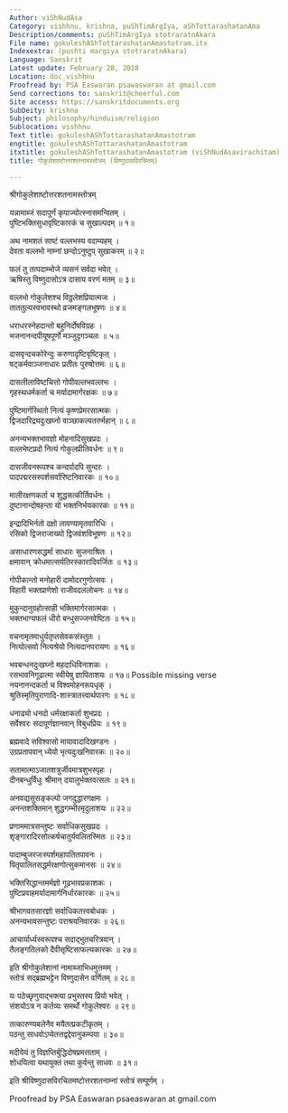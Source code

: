 ```yaml
---
Author: viShNudAsa
Category: vishhnu, krishna, puShTimArgIya, aShTottarashatanAma
Description/comments: puShTimArgIya stotraratnAkara
File name: gokuleshAShTottarashatanAmastotram.itx
Indexextra: (pushti margiya stotraratnAkara)
Language: Sanskrit
Latest update: February 28, 2018
Location: doc_vishhnu
Proofread by: PSA Easwaran psawaswaran at gmail.com
Send corrections to: sanskrit@cheerful.com
Site access: https://sanskritdocuments.org
SubDeity: krishna
Subject: philosophy/hinduism/religion
Sublocation: vishhnu
Text title: gokuleshAShTottarashatanAmastotram
engtitle: gokuleshAShTottarashatanAmastotram
itxtitle: gokuleshAShTottarashatanAmastotram (viShNudAsavirachitam)
title: गोकुलेशाष्टोत्तरशतनामस्तोत्रम् (विष्णुदासविरचितम्)

---
```

  
 श्रीगोकुलेशाष्टोत्तरशतनामस्तोत्रम्   
  
यन्नामाब्जं सदापूर्णं कृपाज्योत्स्नासमन्वितम् ।  
पुष्टिभक्तिसुधावृष्टिकारकं च सुखाल्पदम् ॥ १॥  
  
अथ नामशतं साष्टं वल्लभस्य वदाम्यहम् ।  
देवता वल्लभो नाम्नां छन्दोऽनुष्टुप् सुखाकरम् ॥ २॥  
  
फलं तु तत्पदाम्भोजे व्यसनं सर्वदा भवेत् ।  
ऋषिस्तु विष्णुदासोऽत्र दासाय वरणं मतम् ॥ ३॥  
  
वल्लभो गोकुलेशश्च विठ्ठलेशप्रियात्मजः ।  
ताततुल्यस्वभावस्थो व्रजमङ्गलभूषणः ॥ ४॥  
  
धराधरस्नेहदान्तो बहुनिर्दोषविग्रहः ।  
भजनानन्दपीयूषपूर्णो मञ्जुदृगञ्चलः ॥ ५॥  
  
दासवृन्दचकोरेन्दुः करुणादृष्टिवृष्टिकृत् ।  
षट्कर्मवाञ्जनाधारः प्रतीतः पुरुषोत्तमः ॥ ६॥  
  
दासलीलाविष्टचित्तो गोपीवल्लभवल्लभः ।  
गृहस्थधर्मकर्ता च मर्यादामार्गरक्षकः ॥ ७॥  
  
पुष्टिमार्गस्थितो नित्यं कृष्णप्रेमरसात्मकः ।  
द्विजदारिद्र्यदुःखघ्नो वाञ्छाकल्पतरुर्महान् ॥ ८॥  
  
अनन्यभक्तभावज्ञो मोहनादिसुखप्रदः ।  
वल्लभेष्टप्रदो नित्यं गोकुलप्रीतिवर्धनः ॥ ९॥  
  
दासजीवनरूपश्च कन्दर्पादपि सुन्दरः ।  
पादपद्मरसस्पर्शसर्वारिष्टनिवारकः ॥ १०॥  
  
मालीरक्षणकर्ता च शुद्धसत्कीर्तिवर्धनः ।  
दुष्टानान्दोषहन्ता यो भक्तनिर्भयकारकः ॥ ११॥  
  
इन्द्रादिभिर्नतो दक्षो लावण्यामृतवारिधिः ।  
रसिको द्विजराजाख्यो द्विजवंशविभूषणः ॥ १२॥  
  
असाधारणसद्धर्मा साधारः सुजनाश्रितः ।  
क्षमावान् क्रोधमात्सर्यतिरस्कारादिवर्जितः ॥ १३॥  
  
गोपीकान्तो मनोहारी दामोदरगुणोत्सवः ।  
विहारी भक्तप्राणेशो राजीवदललोचनः ॥ १४॥  
  
मुकुन्दानुग्रहोत्साही भक्तिमार्गरसात्मकः ।  
भक्तभाग्यफलं धीरो बन्धुसज्जनवेष्टितः ॥ १५॥  
  
वचनामृतमाधुर्यतृप्तसेवकसंस्तुतः ।  
नित्योत्सवो नित्यश्रेयो नित्यदानपरायणः ॥ १६॥  
  
भवबन्धनदुःखघ्नो महदाधिविनाशकः ।  
रसभावनिगूढात्मा स्वीयेषु ज्ञापिताशयः ॥ १७॥  Possible missing verse  
नयनानन्दकर्ता च विश्वमोहनरूपधृक् ।  
श्रुतिस्मृतिपुराणादि-शास्त्रातत्त्वार्थपारगः ॥ १८॥  
  
धनाढ्यो धनदो धर्मरक्षाकर्ता शुभप्रदः ।  
सर्वेश्वरः सदापूर्णज्ञानवान् विबुधप्रियः ॥ १९॥  
  
ब्रह्मवादे सविश्वासो मायावादादिखण्डनः ।  
उग्रप्रतापवान् ध्येयो भृत्यदुःखनिवारकः ॥ २०॥  
  
सतामात्माऽजातशत्रुर्जीवमात्रशुभस्पृहः ।  
दीनबन्धुर्विधुः श्रीमान् दयालुर्भक्तवत्सलः ॥ २१॥  
  
अनवद्यसुसङ्कल्पो जगदुद्धारणक्षमः ।  
अनन्तशक्तिमान् शुद्धगम्भीरमृदुलाशयः ॥ २२॥  
  
प्रणाममात्रसन्तुष्टः सर्वाधिकसुखप्रदः ।  
शृङ्गारादिरसोत्कर्षचातुर्यवलितस्मितः ॥ २३॥  
  
पादाम्बुजरजःस्पर्शमहापतितपावनः ।  
पितृपालितसद्धर्मरक्षणोत्सुकमानसः ॥ २४॥  
  
भक्तिसिद्धान्तमर्मज्ञो गूढभावप्रकाशकः ।  
पुष्टिप्रवाहमर्यादामार्गनिर्धारकारकः ॥ २५॥  
  
श्रीभागवतसारज्ञो सर्वाधिकतत्त्वबोधकः ।  
अनन्यभावसन्तुष्टः पराश्रयनिवारकः ॥ २६॥  
  
आचार्यार्ध्यस्वरूपश्च सदाद्भुतचरित्रवान् ।  
तैलङ्गतिलको दैवीसृष्टिसाफल्यकारकः ॥ २७॥  
  
 इति श्रीगोकुलेशानां नामाब्जाभिधमुत्तमम् ।  
स्तोत्रं सद्ब्रह्मभट्टेन विष्णुदासेन वर्णितम् ॥ २८॥  
  
यः पठेच्छृणुयाद्भक्त्या प्रभुस्तस्य प्रियो भवेत् ।  
संशयोऽत्र न कर्तव्यः समर्थो गोकुलेश्वरः ॥ २९॥  
  
तत्कारुण्यबलेनैव मयैतत्प्रकटीकृतम् ।  
पठन्तु साधवोऽप्येतत्तद्वद्देवानुकम्पया ॥ ३०॥  
  
मदीयेयं तु विज्ञप्तिर्बुद्धिदोषप्रमत्तताम् ।  
शोधयित्वा यथायुक्तं तथा कुर्वन्तु साधवः ॥ ३१॥  
  
इति श्रीविष्णुदासविरचितमष्टोत्तरशतनाम्नां स्तोत्रं सम्पूर्णम् ।  
  
  
Proofread by PSA Easwaran psaeaswaran at gmail.com  
  
